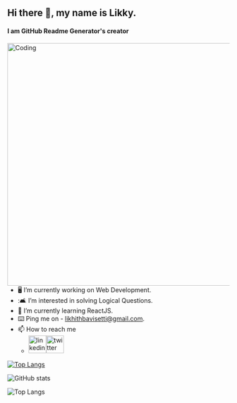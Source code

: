 ## Hi there 👋, my name is Likky.
#### I am GitHub Readme Generator's creator

<img title="" src="https://i.pinimg.com/originals/64/b0/d7/64b0d74e3ab4a3c0ab0076db8e7565f5.gif" alt="Coding" align="right" width="550">

- :desktop_computer: I’m currently working on Web Development. 
- ::couch_and_lamp: I’m interested in solving Logical Questions.
- :briefcase: I’m currently learning ReactJS.
- :keyboard: Ping me on - <likhithbavisetti@gmail.com>.
- 📫 How to reach me 
  - [<img src='https://image.similarpng.com/very-thumbnail/2020/07/Linkedin-logo-on-transparent--background-PNG.png' alt='linkedin' height='40'>](https://www.linkedin.com/in/likhith-bavisetti-57b042238/)[<img src='https://image.similarpng.com/very-thumbnail/2020/06/Logo-Twitter-icon-transparent-PNG.png' alt='twitter' height='40'>](https://twitter.com/5409L)  

[![Top Langs](https://github-readme-stats.vercel.app/api/top-langs/?username=likhith-1030)](https://github.com/anuraghazra/github-readme-stats)

![GitHub stats](https://github-readme-stats.vercel.app/api?username=likhith-1030&show_icons=true)  

![Top Langs](https://github-readme-stats.vercel.app/api/top-langs/?username=myusername&theme=tokyonight)
